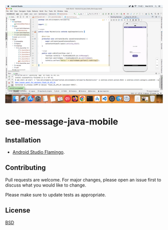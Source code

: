![see-message-java-mobile.png](https://github.com/kkamara/useful/blob/main/see-message-java-mobile.png?raw=true)

# see-message-java-mobile

## Installation

* [Android Studio Flamingo](https://nodejs.org/en/).

## Contributing
Pull requests are welcome. For major changes, please open an issue first to discuss what you would like to change.

Please make sure to update tests as appropriate.

## License
[BSD](https://opensource.org/licenses/BSD-3-Clause)
